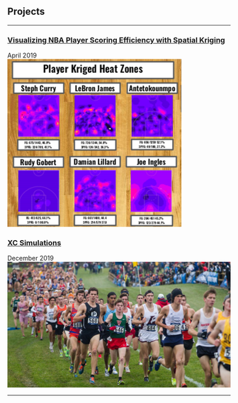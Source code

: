 ## Projects

---

### [Visualizing NBA Player Scoring Efficiency with Spatial Kriging](NBA-heatmaps.md)
April 2019 <br>
[![Heat Maps](images/player-heatmaps.png)](NBA-heatmaps.html)


### [XC Simulations](xc-simulating.md)
December 2019 <br>
![xc](images/xc-thumbnail.jpg)


---
